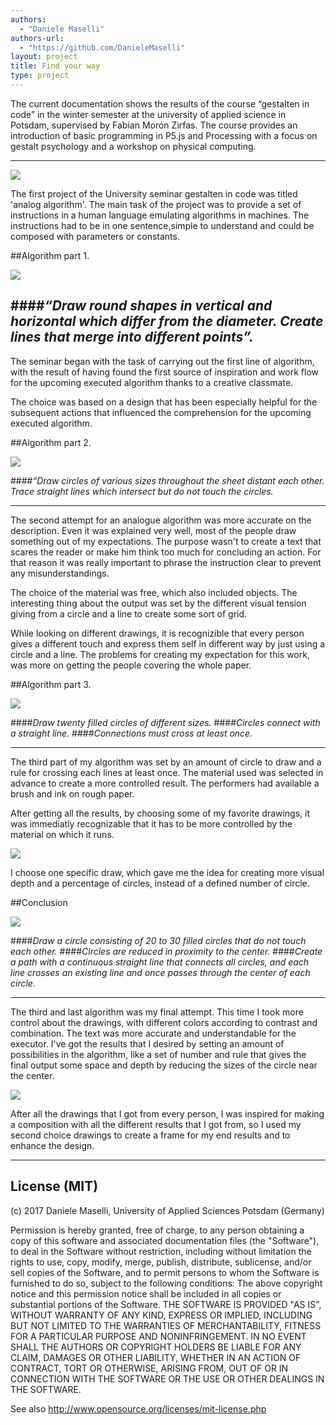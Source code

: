 ```yaml
--- 
authors: 
  - "Daniele Maselli"
authors-url: 
  - "https://github.com/DanieleMaselli"
layout: project
title: Find your way 
type: project
---
```


The current documentation shows the results of the course “gestalten in code” in the winter semester at the university of applied science in Potsdam, supervised by Fabian Morón Zirfas. The course provides an introduction of basic programming in P5.js and Processing with a focus on gestalt psychology and a workshop on physical computing.

---


![](./splash.png)


The first project of the University seminar gestalten in code was titled 'analog algorithm'. 
The main task of the project was to provide a set of instructions in a human language emulating algorithms in machines. The instructions had to be in one sentence,simple to understand and could be composed with parameters or constants.

##Algorithm part 1.


![](./assets/images/algo-1.png)


####_“Draw round shapes in vertical and horizontal which differ from the diameter. Create lines that merge into different points”._ 
---

The seminar began with the task of carrying out the first line of algorithm, with the result of having found the first source of inspiration and work flow for the upcoming executed algorithm thanks to a creative classmate.

The choice was based on a design that has been especially helpful for the subsequent actions that influenced the comprehension for the upcoming executed algorithm.
 


##Algorithm part 2.




![](./assets/images/algo-2.png)


####_“Draw circles of various sizes throughout the sheet distant each other. Trace straight lines which intersect but do not touch the circles._ 

---

The second attempt for an analogue algorithm was more accurate on the description. Even it was explained very well, most of the people draw something out of my expectations. The purpose wasn't to create a text that scares the reader or make him think too much for concluding an action. For that reason it was really important to phrase the instruction clear to prevent any misunderstandings.

The choice of the material was free, which also included objects. The interesting thing about the output was set by the different visual tension giving from a circle and a line to create some sort of grid.

While looking on different drawings, it is recognizible that every person gives a different touch and express them self in different way by just using a circle and a line. The problems for creating my expectation for this work, was more on getting the people covering the whole paper.

##Algorithm part 3.


![](./assets/images/algo-3.png)

####_Draw twenty filled circles of different sizes._
####_Circles connect with a straight line._ 
####_Connections must cross at least once._

---

The third part of my algorithm was set by an amount of circle to draw and a rule for crossing each lines at least once. The material used was selected in advance to create a more controlled result. The performers had available a brush and ink on rough paper.

After getting all the results, by choosing some of my favorite drawings, it was immediatly recognizable that it has to be more controlled by the material on which it runs. 

![](./assets/images/algo-4.png)

I choose one specific draw, which gave me the idea for creating more visual depth and a percentage of circles, instead of a defined number of circle.  



##Conclusion

![](./assets/images/algo-5.png)

####_Draw a circle consisting of 20 to 30 filled circles that do not touch each other._ 
####_Circles are reduced in proximity to the center._ 
####_Create a path with a continuous straight line that connects all circles, and each line crosses an existing line and once passes through the center of each circle._

---

The third and last algorithm was my final attempt. This time I took more control about the drawings, with different colors according to contrast and combination. The text was more accurate and understandable for the executor. I've got the results that I desired by setting an amount of possibilities in the algorithm, like a set of number and rule that gives the final output some space and depth by reducing the sizes of the circle near the center. 

![](./assets/images/algo-end.png)

After all the drawings that I got from every person, I was inspired for making a composition with all the different results that I got from, so I used my second choice drawings to create a frame for my end results and to enhance the design. 

---------------------------------------

## License (MIT)

(c) 2017 Daniele Maselli, University of Applied Sciences Potsdam (Germany)

Permission is hereby granted, free of charge, to any person obtaining a copy of this software and associated documentation files (the "Software"), to deal in the Software without restriction, including without limitation the rights to use, copy, modify, merge, publish, distribute, sublicense, and/or sell copies of the Software, and to permit persons to whom the Software is furnished to do so, subject to the following conditions:
The above copyright notice and this permission notice shall be included in all copies or substantial portions of the Software.
THE SOFTWARE IS PROVIDED "AS IS", WITHOUT WARRANTY OF ANY KIND, EXPRESS OR IMPLIED, INCLUDING BUT NOT LIMITED TO THE WARRANTIES OF MERCHANTABILITY, FITNESS FOR A PARTICULAR PURPOSE AND NONINFRINGEMENT. IN NO EVENT SHALL THE AUTHORS OR COPYRIGHT HOLDERS BE LIABLE FOR ANY CLAIM, DAMAGES OR OTHER LIABILITY, WHETHER IN AN ACTION OF CONTRACT, TORT OR OTHERWISE, ARISING FROM, OUT OF OR IN CONNECTION WITH THE SOFTWARE OR THE USE OR OTHER DEALINGS IN THE SOFTWARE.

See also http://www.opensource.org/licenses/mit-license.php
